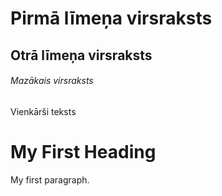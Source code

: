 # Pirmā līmeņa virsraksts
## Otrā līmeņa virsraksts
###### Mazākais virsraksts

Vienkārši teksts

<!DOCTYPE html>
<html>
<body>

<h1>My First Heading</h1>
<p>My first paragraph.</p>

</body>
</html>
